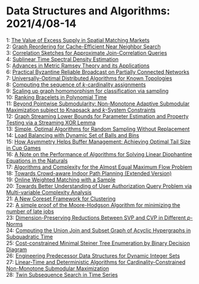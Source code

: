 # Data Structures and Algorithms: 2021/4/08-14  
1: [The Value of Excess Supply in Spatial Matching Markets](https://doi.org/10.48550/arXiv.2104.03219)  
2: [Graph Reordering for Cache-Efficient Near Neighbor Search](https://doi.org/10.48550/arXiv.2104.03221)  
3: [Correlation Sketches for Approximate Join-Correlation Queries](https://doi.org/10.48550/arXiv.2104.03353)  
4: [Sublinear Time Spectral Density Estimation](https://doi.org/10.48550/arXiv.2104.03461)  
5: [Advances in Metric Ramsey Theory and its Applications](https://doi.org/10.48550/arXiv.2104.03484)  
6: [Practical Byzantine Reliable Broadcast on Partially Connected Networks](https://doi.org/10.48550/arXiv.2104.03673)  
7: [Universally-Optimal Distributed Algorithms for Known Topologies](https://doi.org/10.48550/arXiv.2104.03932)  
8: [Computing the sequence of $k$-cardinality assignments](https://doi.org/10.48550/arXiv.2104.04037)  
9: [Scaling up graph homomorphism for classification via sampling](https://doi.org/10.48550/arXiv.2104.04040)  
10: [Ranking Bracelets in Polynomial Time](https://doi.org/10.48550/arXiv.2104.04324)  
11: [Beyond Pointwise Submodularity: Non-Monotone Adaptive Submodular  Maximization subject to Knapsack and $k$-System Constraints](https://doi.org/10.48550/arXiv.2104.04853)  
12: [Graph Streaming Lower Bounds for Parameter Estimation and Property  Testing via a Streaming XOR Lemma](https://doi.org/10.48550/arXiv.2104.04908)  
13: [Simple, Optimal Algorithms for Random Sampling Without Replacement](https://doi.org/10.48550/arXiv.2104.05091)  
14: [Load Balancing with Dynamic Set of Balls and Bins](https://doi.org/10.48550/arXiv.2104.05093)  
15: [How Asymmetry Helps Buffer Management: Achieving Optimal Tail Size in  Cup Games](https://doi.org/10.48550/arXiv.2104.05172)  
16: [A Note on the Performance of Algorithms for Solving Linear Diophantine  Equations in the Naturals](https://doi.org/10.48550/arXiv.2104.05200)  
17: [Algorithms and Complexity for the Almost Equal Maximum Flow Problem](https://doi.org/10.48550/arXiv.2104.05288)  
18: [Towards Crowd-aware Indoor Path Planning (Extended Version)](https://doi.org/10.48550/arXiv.2104.05480)  
19: [Online Weighted Matching with a Sample](https://doi.org/10.48550/arXiv.2104.05771)  
20: [Towards Better Understanding of User Authorization Query Problem via  Multi-variable Complexity Analysis](https://doi.org/10.48550/arXiv.2104.05983)  
21: [A New Coreset Framework for Clustering](https://doi.org/10.48550/arXiv.2104.06133)  
22: [A simple proof of the Moore-Hodgson Algorithm for minimizing the number  of late jobs](https://doi.org/10.48550/arXiv.2104.06210)  
23: [Dimension-Preserving Reductions Between SVP and CVP in Different  $p$-Norms](https://doi.org/10.48550/arXiv.2104.06576)  
24: [Computing the Union Join and Subset Graph of Acyclic Hypergraphs in  Subquadratic Time](https://doi.org/10.48550/arXiv.2104.06636)  
25: [Cost-constrained Minimal Steiner Tree Enumeration by Binary Decision  Diagram](https://doi.org/10.48550/arXiv.2104.06696)  
26: [Engineering Predecessor Data Structures for Dynamic Integer Sets](https://doi.org/10.48550/arXiv.2104.06740)  
27: [Linear-Time and Deterministic Algorithms for Cardinality-Constrained  Non-Monotone Submodular Maximization](https://doi.org/10.48550/arXiv.2104.06873)  
28: [Twin Subsequence Search in Time Series](https://doi.org/10.48550/arXiv.2104.06874)  